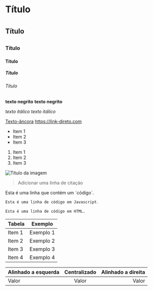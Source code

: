 # Título <h1>
## Título <h2>
### Título <h3>
#### Título <h4>
##### Título <h5>
###### Título <h6>

**texto negrito**
__texto negrito__

*texto itálico*
_texto itálico_

[Texto-âncora](https://link.com)
<https://link-direto.com>

* Item 1
* Item 2
* Item 3

1. Item 1
2. Item 2
3. Item 3

![Título da imagem](https://URL-da-imagem.jpg)

>Adicionar uma linha de citação

Esta é uma linha que contém um ˋcódigoˋ.

~~~javascript
Esta é uma linha de código em Javascript.
~~~

~~~html
Esta é uma linha de código em HTML.
~~~

Tabela   | Exemplo
--------- | ------
Item 1 | Exemplo 1
Item 2 | Exemplo 2
Item 3 | Exemplo 3
Item 4 | Exemplo 4

Alinhado a esquerda | Centralizado | Alinhado a direita
:--------- | :------: | -------:
Valor | Valor | Valor

